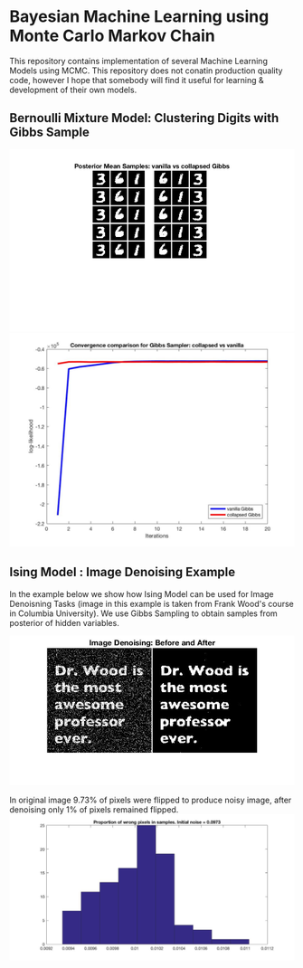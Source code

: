 # Bayesian Machine Learning using Monte Carlo Markov Chain
This repository contains implementation of several Machine Learning Models using MCMC. This repository does not conatin production quality code, however I hope that somebody will find it useful for learning & development of their own models. 

## Bernoulli Mixture Model: Clustering Digits with Gibbs Sample

![alt tag](https://github.com/AmazaspShumik/BayesianML-MCMC/blob/master/Gibbs%20Bernoulli%20Mixture/meanSamples.jpg)
![alt tag](https://github.com/AmazaspShumik/BayesianML-MCMC/blob/master/Gibbs%20Bernoulli%20Mixture/logLikePlots.jpg)

## Ising Model : Image Denoising Example
In the example below we show how Ising Model can be used for Image Denoisning Tasks (image in this example is taken from Frank Wood's course in Columbia University). We use Gibbs Sampling to obtain samples from posterior of hidden variables.

![alt tag](https://github.com/AmazaspShumik/BayesianML-MCMC/blob/master/Gibbs%20Ising%20Model/imageDenoisingDemo.jpg)

In original image 9.73% of pixels were flipped to produce noisy image, after denoising only 1% of pixels remained flipped.
![alt tag](https://github.com/AmazaspShumik/BayesianML-MCMC/blob/master/Gibbs%20Ising%20Model/proportionWrongPixels.jpg)






